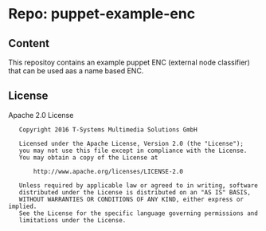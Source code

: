 # Repo: puppet-example-enc

## Content

This repositoy contains an example puppet ENC (external node classifier) that can be used aas a name based ENC.

## License

Apache 2.0 License

```
   Copyright 2016 T-Systems Multimedia Solutions GmbH

   Licensed under the Apache License, Version 2.0 (the "License");
   you may not use this file except in compliance with the License.
   You may obtain a copy of the License at

       http://www.apache.org/licenses/LICENSE-2.0

   Unless required by applicable law or agreed to in writing, software
   distributed under the License is distributed on an "AS IS" BASIS,
   WITHOUT WARRANTIES OR CONDITIONS OF ANY KIND, either express or implied.
   See the License for the specific language governing permissions and
   limitations under the License.
```
